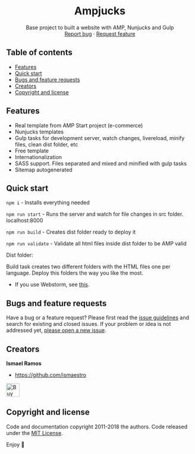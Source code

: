 <p align="center">
  <h1 align="center">Ampjucks</h1>

  <p align="center">
    Base project to built a website with AMP, Nunjucks and Gulp
    <br>
    <a href="https://github.com/Ismaestro/ampjucks/issues/new?template=bug.md">Report bug</a>
    ·
    <a href="https://github.com/Ismaestro/ampjucks/issues/new?template=feature.md&labels=feature">Request feature</a>
  </p>
</p>

## Table of contents

- [Features](#features)
- [Quick start](#quick-start)
- [Bugs and feature requests](#bugs-and-feature-requests)
- [Creators](#creators)
- [Copyright and license](#copyright-and-license)

## Features

* Real template from AMP Start project (e-commerce)
* Nunjucks templates
* Gulp tasks for development server, watch changes, livereload, minify files, clean dist folder, etc
* Free template
* Internationalization
* SASS support. Files separated and mixed and minified with gulp tasks
* Sitemap autogenerated

## Quick start

`npm i` - Installs everything needed

`npm run start` - Runs the server and watch for file changes in src folder. localhost:8000

`npm run build` - Creates dist folder ready to deploy it

`npm run validate` - Validate all html files inside dist folder to be AMP valid

Dist folder:

Build task creates two different folders with the HTML files one per language. Deploy this folders the way you like the most.

* If you use Webstorm, see [this](https://github.com/mozilla/nunjucks/issues/472).

## Bugs and feature requests

Have a bug or a feature request? Please first read the [issue guidelines](https://github.com/Ismaestro/ampjucks/blob/master/CONTRIBUTING.md) and search for existing and closed issues. If your problem or idea is not addressed yet, [please open a new issue](https://github.com/Ismaestro/ampjucks/issues/new).

## Creators

**Ismael Ramos**

- <https://github.com/ismaestro>

<a href='https://ko-fi.com/S6S5LMVR' target='_blank'><img height='36' style='border:0px;height:36px;' src='https://az743702.vo.msecnd.net/cdn/kofi4.png?v=0' border='0' alt='Buy Me a Coffee at ko-fi.com' /></a>

## Copyright and license

Code and documentation copyright 2011-2018 the authors. Code released under the [MIT License](https://github.com/Ismaestro/ampjucks/blob/master/LICENSE).

Enjoy :metal:

